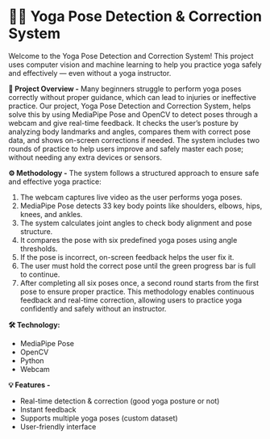 # 🧘‍♂️ Yoga Pose Detection & Correction System

Welcome to the Yoga Pose Detection and Correction System! This project uses computer vision and machine learning to help you practice yoga safely and effectively — even without a yoga instructor.

**📖 Project Overview -**
Many beginners struggle to perform yoga poses correctly without proper guidance, which can lead to injuries or ineffective practice. Our project, Yoga Pose Detection and Correction System, helps solve this by using MediaPipe Pose and OpenCV to detect poses through a webcam and give real-time feedback. It checks the user’s posture by analyzing body landmarks and angles, compares them with correct pose data, and shows on-screen corrections if needed. The system includes two rounds of practice to help users improve and safely master each pose; without needing any extra devices or sensors.

**⚙️ Methodology -**
The system follows a structured approach to ensure safe and effective yoga practice:
1. The webcam captures live video as the user performs yoga poses.
2. MediaPipe Pose detects 33 key body points like shoulders, elbows, hips, knees, and ankles.
3. The system calculates joint angles to check body alignment and pose structure.
4. It compares the pose with six predefined yoga poses using angle thresholds.
5. If the pose is incorrect, on-screen feedback helps the user fix it.
6. The user must hold the correct pose until the green progress bar is full to continue.
7. After completing all six poses once, a second round starts from the first pose to ensure proper practice.
This methodology enables continuous feedback and real-time correction, allowing users to practice yoga confidently and safely without an instructor.

**🛠️ Technology:**
- MediaPipe Pose
- OpenCV
- Python
- Webcam

**💡 Features -**
- Real-time detection & correction (good yoga posture or not)
- Instant feedback
- Supports multiple yoga poses (custom dataset)
- User-friendly interface
